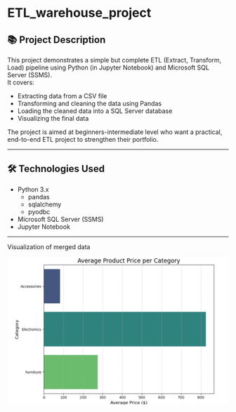 # ETL_warehouse_project

## 📚 Project Description

This project demonstrates a simple but complete ETL (Extract, Transform, Load) pipeline using Python (in Jupyter Notebook) and Microsoft SQL Server (SSMS).  
It covers:

- Extracting data from a CSV file
- Transforming and cleaning the data using Pandas
- Loading the cleaned data into a SQL Server database
- Visualizing the final data

The project is aimed at beginners-intermediate level who want a practical, end-to-end ETL project to strengthen their portfolio.

---

## 🛠️ Technologies Used

- Python 3.x
  - pandas
  - sqlalchemy
  - pyodbc
- Microsoft SQL Server (SSMS)
- Jupyter Notebook

---
Visualization of merged data

![ETL_image1](https://github.com/nourlybeque/ETL_warehouse_project/blob/7d28c01a5048115be1764e53b5534734e9fdd0eb/ETL_images/ETL_image1.png)
